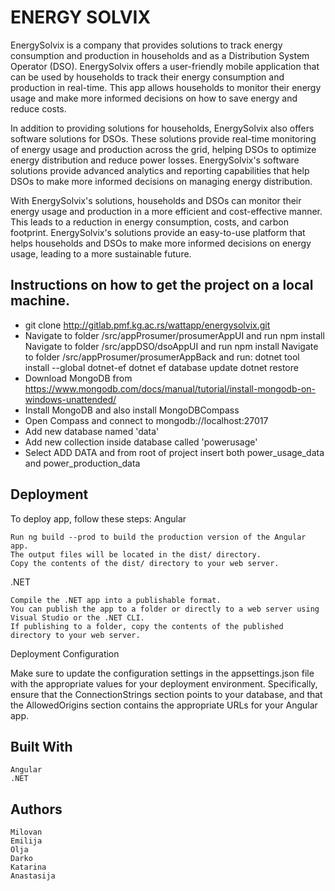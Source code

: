 # ENERGY SOLVIX

EnergySolvix is a company that provides solutions to track energy consumption and production in households and as a Distribution System Operator (DSO). EnergySolvix offers a user-friendly mobile application that can be used by households to track their energy consumption and production in real-time. This app allows households to monitor their energy usage and make more informed decisions on how to save energy and reduce costs.

In addition to providing solutions for households, EnergySolvix also offers software solutions for DSOs. These solutions provide real-time monitoring of energy usage and production across the grid, helping DSOs to optimize energy distribution and reduce power losses. EnergySolvix's software solutions provide advanced analytics and reporting capabilities that help DSOs to make more informed decisions on managing energy distribution.

With EnergySolvix's solutions, households and DSOs can monitor their energy usage and production in a more efficient and cost-effective manner. This leads to a reduction in energy consumption, costs, and carbon footprint. EnergySolvix's solutions provide an easy-to-use platform that helps households and DSOs to make more informed decisions on energy usage, leading to a more sustainable future.

## Instructions on how to get the project on a local machine.

- git clone http://gitlab.pmf.kg.ac.rs/wattapp/energysolvix.git
- Navigate to folder /src/appProsumer/prosumerAppUI and run npm install
   Navigate to folder /src/appDSO/dsoAppUI and run npm install
   Navigate to folder /src/appProsumer/prosumerAppBack and run:
     dotnet tool install --global dotnet-ef
     dotnet ef database update
     dotnet restore
- Download MongoDB from https://www.mongodb.com/docs/manual/tutorial/install-mongodb-on-windows-unattended/
- Install MongoDB and also install MongoDBCompass
- Open Compass and connect to mongodb://localhost:27017
- Add new database named 'data'
- Add new collection inside database called 'powerusage'
- Select ADD DATA and from root of project insert both power_usage_data and power_production_data

## Deployment

To deploy app, follow these steps:
Angular

    Run ng build --prod to build the production version of the Angular app.
    The output files will be located in the dist/ directory.
    Copy the contents of the dist/ directory to your web server.

.NET

    Compile the .NET app into a publishable format.
    You can publish the app to a folder or directly to a web server using Visual Studio or the .NET CLI.
    If publishing to a folder, copy the contents of the published directory to your web server.

Deployment Configuration

Make sure to update the configuration settings in the appsettings.json file with the appropriate values for your deployment environment. Specifically, ensure that the ConnectionStrings section points to your database, and that the AllowedOrigins section contains the appropriate URLs for your Angular app.


## Built With

    Angular
    .NET

## Authors

    Milovan
    Emilija
    Olja
    Darko
    Katarina
    Anastasija